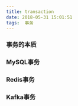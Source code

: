```yaml
---
title: transaction
date: 2018-05-31 15:01:51
tags:  事务
---
```


### 事务的本质


### MySQL事务


### Redis事务


### Kafka事务